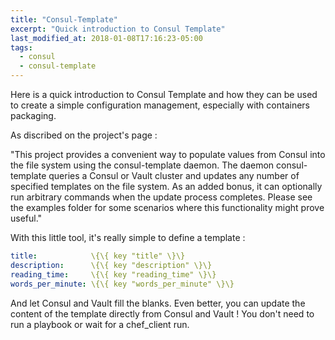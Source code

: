 ```yaml
---
title: "Consul-Template"
excerpt: "Quick introduction to Consul Template"
last_modified_at: 2018-01-08T17:16:23-05:00
tags: 
  - consul
  - consul-template
---
```


Here is a quick introduction to Consul Template and how they can be used to create a simple configuration management, especially with containers packaging.

As discribed on the project's page :

"This project provides a convenient way to populate values from Consul into the file system using the consul-template daemon.
The daemon consul-template queries a Consul or Vault cluster and updates any number of specified templates on the file system. As an added bonus, it can optionally run arbitrary commands when the update process completes. Please see the examples folder for some scenarios where this functionality might prove useful."

With this little tool, it's really simple to define a template :

```yaml
title:            \{\{ key "title" \}\}
description:      \{\{ key "description" \}\}
reading_time:     \{\{ key "reading_time" \}\}
words_per_minute: \{\{ key "words_per_minute" \}\}
```

And let Consul and Vault fill the blanks.
Even better, you can update the content of the template directly from Consul and Vault ! You don't need to run a playbook or wait for a chef_client run.
